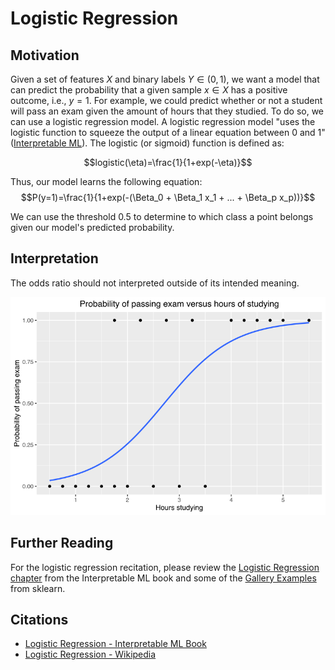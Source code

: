 # Logistic Regression

## Motivation
Given a set of features $X$ and binary labels $Y \in (0,1)$, we want a model that can predict the probability that a given sample $x \in X$ has a positive outcome, i.e., $y=1$. For example, we could predict whether or not a student will pass an exam given the amount of hours that they studied. To do so, we can use a logistic regression model. A logistic regression model "uses the logistic function to squeeze the output of a linear equation between 0 and 1" ([Interpretable ML](https://christophm.github.io/interpretable-ml-book/logistic.html)). The logistic (or sigmoid) function is defined as:

$$logistic(\eta)=\frac{1}{1+exp(-\eta)}$$

Thus, our model learns the following equation:
$$P(y=1)=\frac{1}{1+exp(-(\Beta_0 + \Beta_1 x_1 + ... + \Beta_p x_p))}$$

We can use the threshold $0.5$ to determine to which class a point belongs given our model's predicted probability. 

## Interpretation


The odds ratio should not interpreted outside of its intended meaning.

!["Example graph of a logistic regression curve fitted to data. The curve shows the estimated probability of passing an exam (binary dependent variable) versus hours studying (scalar independent variable)", caption courtesy of Wikipedia](https://github.com/LeliaPlusPlus/CJIT-ML4CJ/blob/main/recitations/logisticregression/imgs/Exam_pass_logistic_curve.png)

## Further Reading
For the logistic regression recitation, please review the [Logistic Regression chapter](https://christophm.github.io/interpretable-ml-book/logistic.html) from the Interpretable ML book and some of the [Gallery Examples](https://scikit-learn.org/1.5/modules/generated/sklearn.linear_model.LogisticRegression.html#gallery-examples) from sklearn.

## Citations
- [Logistic Regression - Interpretable ML Book](https://christophm.github.io/interpretable-ml-book/logistic.html)
- [Logistic Regression - Wikipedia](https://en.wikipedia.org/wiki/Logistic_regression)
